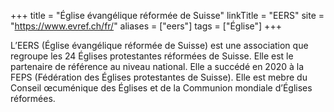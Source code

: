 +++
title = "Église évangélique réformée de Suisse"
linkTitle = "EERS"
site = "https://www.evref.ch/fr/"
aliases = ["eers"]
tags = ["Église"]
+++

L’EERS (Église évangélique réformée de Suisse) est une association que regroupe les 24 Églises protestantes réformées de Suisse. Elle est le partenaire de référence au niveau national. Elle a succédé en 2020 à la FEPS (Fédération des Églises protestantes de Suisse). Elle est mebre du Conseil œcuménique des Églises et de la Communion mondiale d’Églises réformées.
